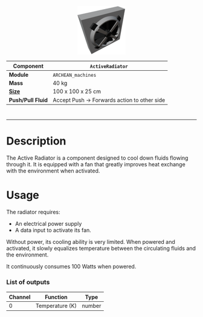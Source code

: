 <p align="center">
  <img src="ActiveRadiator.png" />
</p>

|Component|`ActiveRadiator`|
|---|---|
|**Module**|`ARCHEAN_machines`|
|**Mass**|40 kg|
|[**Size**](# "Based on the component's occupancy in a fixed 25cm grid.")|100 x 100 x 25 cm|
|**Push/Pull Fluid**|Accept Push -> Forwards action to other side|
#
---

# Description
The Active Radiator is a component designed to cool down fluids flowing through it. It is equipped with a fan that greatly improves heat exchange with the environment when activated.

# Usage
The radiator requires:
- An electrical power supply
- A data input to activate its fan.

Without power, its cooling ability is very limited. When powered and activated, it slowly equalizes temperature between the circulating fluids and the environment.

It continuously consumes 100 Watts when powered.

### List of outputs
|Channel|Function|Type|
|---|---|---|
|0|Temperature (K)|number|
